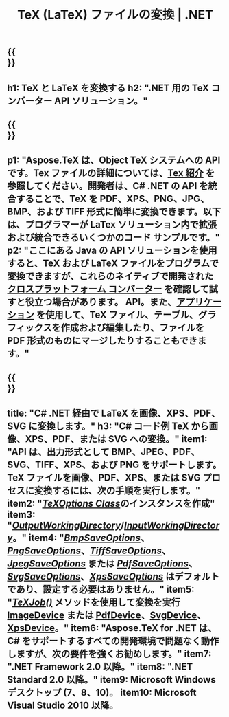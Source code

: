 ﻿---
translation: true
template: /_templates/_conversion-net.md
title: TeX (LaTeX) ファイルの変換 | .NET
url: /net/conversion/
description: TeX および LaTeX 変換機能。この .NET API ソリューションを使用して、TeX / LaTeX ファイルを PDF、SVG、XPS、および PNG、JPEG、TIFF、BMP などの画像形式に変換します。
keywords: tex変換API c#、texコンバーターc#統合
family: tex
platformtag: net
feature: conversion
---

{{<section banner>}}
---
h1: TeX と LaTeX を変換する
h2: ".NET 用の TeX コンバーター API ソリューション。"
---

{{<section overview>}}
---
p1: "Aspose.TeX は、Object TeX システムへの API です。Tex ファイルの詳細については、[Tex 紹介](https://docs.aspose.com/tex/cpp/what-is-tex/) を参照してください。開発者は、C# .NET の API を統合することで、TeX を PDF、XPS、PNG、JPG、BMP、および TIFF 形式に簡単に変換できます。以下は、プログラマーが LaTex ソリューション内で拡張および統合できるいくつかのコード サンプルです。"
p2: "ここにある Java の API ソリューションを使用すると、TeX および LaTeX ファイルをプログラムで変換できますが、これらのネイティブで開発された [クロスプラットフォーム コンバーター](https://products.aspose.app/tex/conversion) を確認して試すと役立つ場合があります。 API。また、[アプリケーション](https://products.aspose.app/tex/applications) を使用して、TeX ファイル、テーブル、グラフィックスを作成および編集したり、ファイルを PDF 形式のものにマージしたりすることもできます。"
---

{{<section feature1>}}
---
title: "C# .NET 経由で LaTeX を画像、XPS、PDF、SVG に変換します。"
h3: "C# コード例 TeX から画像、XPS、PDF、または SVG への変換。"
item1: "API は、出力形式として BMP、JPEG、PDF、SVG、TIFF、XPS、および PNG をサポートします。 TeX ファイルを画像、PDF、XPS、または SVG プロセスに変換するには、次の手順を実行します。"
item2: "[*TeXOptions Class*](https://reference.aspose.com/tex/net/aspose.tex/texoptions/)のインスタンスを作成"
item3: "[*OutputWorkingDirectory*](https://reference.aspose.com/tex/net/aspose.tex/texoptions/outputworkingdirectory/)/[*InputWorkingDirectory*](https://reference.aspose.com/tex/net/aspose.tex/texoptions/inputworkingdirectory/)。"
item4: "[*BmpSaveOptions*](https://reference.aspose.com/tex/net/aspose.tex.presentation.image/bmpsaveoptions/)、[*PngSaveOptions*](https://reference.aspose.com/tex/net/aspose.tex.presentation.image/pngsaveoptions/)、[*TiffSaveOptions*](https://reference.aspose.com/tex/net/aspose.tex.presentation.image/tiffsaveoptions/)、[*JpegSaveOptions*](https://reference.aspose.com/tex/net/aspose.tex.presentation.image/jpegsaveoptions/) または [*PdfSaveOptions*](https://reference.aspose.com/tex/net/aspose.tex.presentation.pdf/pdfsaveoptions/)、[*SvgSaveOptions*](https://reference.aspose.com/tex/net/aspose.tex.presentation.svg/svgsaveoptions/)、[*XpsSaveOptions*](https://reference.aspose.com/tex/net/aspose.tex.presentation.xps/xpssaveoptions/) はデフォルトであり、設定する必要はありません。"
item5: "[*TeXJob()*](https://reference.aspose.com/tex/net/aspose.tex/texjob/) メソッドを使用して変換を実行 [ImageDevice](https://reference.aspose.com/tex/net/aspose.tex.presentation.image/imagedevice/) または [PdfDevice](https://reference.aspose.com/tex/net/aspose.tex.presentation.pdf/pdfdevice/)、[SvgDevice](https://reference.aspose.com/tex/net/aspose.tex.presentation.svg/svgdevice/)、[XpsDevice](https://reference.aspose.com/tex/net/aspose.tex.presentation.xps/xpsdevice/)。"
item6: "Aspose.TeX for .NET は、C# をサポートするすべての開発環境で問題なく動作しますが、次の要件を強くお勧めします。"
item7: ".NET Framework 2.0 以降。"
item8: ".NET Standard 2.0 以降。"
item9: Microsoft Windows デスクトップ (7、8、10)。
item10: Microsoft Visual Studio 2010 以降。
---
